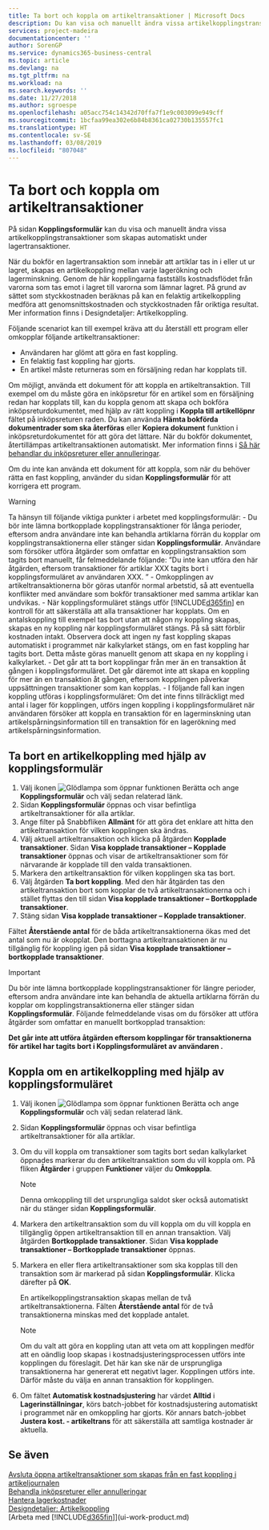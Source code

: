 ```yaml
---
title: Ta bort och koppla om artikeltransaktioner | Microsoft Docs
description: Du kan visa och manuellt ändra vissa artikelkopplingstransaktioner som skapas automatiskt under lagertransaktioner.
services: project-madeira
documentationcenter: ''
author: SorenGP
ms.service: dynamics365-business-central
ms.topic: article
ms.devlang: na
ms.tgt_pltfrm: na
ms.workload: na
ms.search.keywords: ''
ms.date: 11/27/2018
ms.author: sgroespe
ms.openlocfilehash: a05acc754c14342d70ffa7f1e9c003099e949cff
ms.sourcegitcommit: 1bcfaa99ea302e6b84b8361ca02730b135557fc1
ms.translationtype: HT
ms.contentlocale: sv-SE
ms.lasthandoff: 03/08/2019
ms.locfileid: "807048"
---
```

# <a name="remove-and-reapply-item-ledger-entries"></a>Ta bort och koppla om artikeltransaktioner
På sidan **Kopplingsformulär** kan du visa och manuellt ändra vissa artikelkopplingstransaktioner som skapas automatiskt under lagertransaktioner.  

När du bokför en lagertransaktion som innebär att artiklar tas in i eller ut ur lagret, skapas en artikelkoppling mellan varje lagerökning och lagerminskning. Genom de här kopplingarna fastställs kostnadsflödet från varorna som tas emot i lagret till varorna som lämnar lagret. På grund av sättet som styckkostnaden beräknas på kan en felaktig artikelkoppling medföra att genomsnittskostnaden och styckkostnaden får oriktiga resultat. Mer information finns i Designdetaljer: Artikelkoppling.

Följande scenariot kan till exempel kräva att du återställ ett program eller omkopplar följande artikeltransaktioner:

- Användaren har glömt att göra en fast koppling.
- En felaktig fast koppling har gjorts.
- En artikel måste returneras som en försäljning redan har kopplats till.

Om möjligt, använda ett dokument för att koppla en artikeltransaktion. Till exempel om du måste göra en inköpsretur för en artikel som en försäljning redan har kopplats till, kan du koppla genom att skapa och bokföra inköpsreturdokumentet, med hjälp av rätt koppling i **Koppla till artikellöpnr** fältet på inköpsreturen raden. Du kan använda **Hämta bokförda dokumentrader som ska återföras** eller **Kopiera dokument** funktion i inköpsreturdokumentet för att göra det lättare. När du bokför dokumentet, återtillämpas artikeltransaktionen automatiskt. Mer information finns i [Så här behandlar du inköpsreturer eller annulleringar](purchasing-how-process-purchase-returns-cancellations.md).

Om du inte kan använda ett dokument för att koppla, som när du behöver rätta en fast koppling, använder du sidan **Kopplingsformulär** för att korrigera ett program.

> [!Warning]  
> Ta hänsyn till följande viktiga punkter i arbetet med kopplingsformulär:
    - Du bör inte lämna bortkopplade kopplingstransaktioner för långa perioder, eftersom andra användare inte kan behandla artiklarna förrän du kopplar om kopplingstransaktionerna eller stänger sidan **Kopplingsformulär**. Användare som försöker utföra åtgärder som omfattar en kopplingstransaktion som tagits bort manuellt, får felmeddelande följande: ”Du inte kan utföra den här åtgärden, eftersom transaktioner för artiklar XXX tagits bort i kopplingsformuläret av användaren XXX. ”
    - Omkopplingen av artikeltransaktionerna bör göras utanför normal arbetstid, så att eventuella konflikter med användare som bokför transaktioner med samma artiklar kan undvikas.
    - När kopplingsformuläret stängs utför [!INCLUDE[d365fin](includes/d365fin_md.md)] en kontroll för att säkerställa att alla transaktioner har kopplats. Om en antalskoppling till exempel tas bort utan att någon ny koppling skapas, skapas en ny koppling när kopplingsformuläret stängs. På så sätt förblir kostnaden intakt. Observera dock att ingen ny fast koppling skapas automatiskt i programmet när kalkylarket stängs, om en fast koppling har tagits bort. Detta måste göras manuellt genom att skapa en ny koppling i kalkylarket.
    - Det går att ta bort kopplingar från mer än en transaktion åt gången i kopplingsformuläret. Det går däremot inte att skapa en koppling för mer än en transaktion åt gången, eftersom kopplingen påverkar uppsättningen transaktioner som kan kopplas.
    - I följande fall kan ingen koppling utföras i kopplingsformuläret: Om det inte finns tillräckligt med antal i lager för kopplingen, utförs ingen koppling i kopplingsformuläret när användaren försöker att koppla en transaktion för en lagerminskning utan artikelspårningsinformation till en transaktion för en lagerökning med artikelspårningsinformation.

## <a name="to-remove-an-item-application-by-using-the-application-worksheet"></a>Ta bort en artikelkoppling med hjälp av kopplingsformulär  
1.  Välj ikonen ![Glödlampa som öppnar funktionen Berätta](media/ui-search/search_small.png "Berätta vad du vill göra") och ange **Kopplingsformulär** och välj sedan relaterad länk.  
2.  Sidan **Kopplingsformulär** öppnas och visar befintliga artikeltransaktioner för alla artiklar.  
3.  Ange filter på Snabbfliken **Allmänt** för att göra det enklare att hitta den artikeltransaktion för vilken kopplingen ska ändras.  
4.  Välj aktuell artikeltransaktion och klicka på åtgärden **Kopplade transaktioner**. Sidan **Visa kopplade transaktioner – Kopplade transaktioner** öppnas och visar de artikeltransaktioner som för närvarande är kopplade till den valda transaktionen.  
5.  Markera den artikeltransaktion för vilken kopplingen ska tas bort.  
6.  Välj åtgärden **Ta bort koppling**. Med den här åtgärden tas den artikeltransaktion bort som kopplar de två artikeltransaktionerna och i stället flyttas den till sidan **Visa kopplade transaktioner – Bortkopplade transaktioner**.  
7.  Stäng sidan **Visa kopplade transaktioner – Kopplade transaktioner**.  

 Fältet **Återstående antal** för de båda artikeltransaktionerna ökas med det antal som nu är okopplat. Den borttagna artikeltransaktionen är nu tillgänglig för koppling igen på sidan **Visa kopplade transaktioner – bortkopplade transaktioner**.  

> [!IMPORTANT]  
>  Du bör inte lämna bortkopplade kopplingstransaktioner för längre perioder, eftersom andra användare inte kan behandla de aktuella artiklarna förrän du kopplar om kopplingstransaktionerna eller stänger sidan **Kopplingsformulär**. Följande felmeddelande visas om du försöker att utföra åtgärder som omfattar en manuellt bortkopplad transaktion:  
>   
>  **Det går inte att utföra åtgärden eftersom kopplingar för transaktionerna för artikel <item> har tagits bort i Kopplingsformuläret av användaren <user>.**  

## <a name="to-reapply-an-item-application-by-using-the-application-worksheet"></a>Koppla om en artikelkoppling med hjälp av kopplingsformuläret  
1.  Välj ikonen ![Glödlampa som öppnar funktionen Berätta](media/ui-search/search_small.png "Berätta vad du vill göra") och ange **Kopplingsformulär** och välj sedan relaterad länk.  
2.  Sidan **Kopplingsformulär** öppnas och visar befintliga artikeltransaktioner för alla artiklar.  
3.  Om du vill koppla om transaktioner som tagits bort sedan kalkylarket öppnades markerar du den artikeltransaktion som du vill koppla om. På fliken **Åtgärder** i gruppen **Funktioner** väljer du **Omkoppla**.  

    > [!NOTE]  
    >  Denna omkoppling till det ursprungliga saldot sker också automatiskt när du stänger sidan **Kopplingsformulär**.  
4.  Markera den artikeltransaktion som du vill koppla om du vill koppla en tillgänglig öppen artikeltransaktion till en annan transaktion. Välj åtgärden **Bortkopplade transaktioner**. Sidan **Visa kopplade transaktioner – Bortkopplade transaktioner** öppnas.  
5.  Markera en eller flera artikeltransaktioner som ska kopplas till den transaktion som är markerad på sidan **Kopplingsformulär**. Klicka därefter på **OK**.  

     En artikelkopplingstransaktion skapas mellan de två artikeltransaktionerna. Fälten **Återstående antal** för de två transaktionerna minskas med det kopplade antalet.  

    > [!NOTE]  
    >  Om du valt att göra en koppling utan att veta om att kopplingen medför att en oändlig loop skapas i kostnadsjusteringsprocessen utförs inte kopplingen du föreslagit. Det här kan ske när de ursprungliga transaktionerna har genererat ett negativt lager. Kopplingen utförs inte. Därför måste du välja en annan transaktion för kopplingen.  
6.  Om fältet **Automatisk kostnadsjustering** har värdet **Alltid** i **Lagerinställningar**, körs batch-jobbet för kostnadsjustering automatiskt i programmet när en omkoppling har gjorts. Kör annars batch-jobbet **Justera kost. - artikeltrans** för att säkerställa att samtliga kostnader är aktuella.  

## <a name="see-also"></a>Se även  
[Avsluta öppna artikeltransaktioner som skapas från en fast koppling i artikeljournalen](finance-how-to-close-open-item-ledger-entries-resulting-from-fixed-application-in-the-item-journal.md)  
 [Behandla inköpsreturer eller annulleringar](purchasing-how-process-purchase-returns-cancellations.md)  
 [Hantera lagerkostnader](finance-manage-inventory-costs.md)   
 [Designdetaljer: Artikelkoppling](design-details-item-application.md)  
 [Arbeta med [!INCLUDE[d365fin](includes/d365fin_md.md)]](ui-work-product.md)
